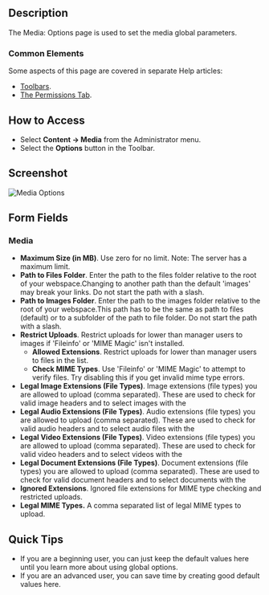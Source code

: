 <!-- Filename: Help4.x:Media:_Options / Display title: Media: Options -->

## Description

The Media: Options page is used to set the media global parameters. 

### Common Elements

Some aspects of this page are covered in separate Help articles:

* [Toolbars](jdocmanual?article=help/common-elements/toolbars).
* [The Permissions Tab](jdocmanual?article=help/common-elements/edit-permissions).

## How to Access

- Select **Content → Media** from the Administrator menu.
- Select the **Options** button in the Toolbar.

## Screenshot

![Media Options](../../../en/images/media/media-options.png)

## Form Fields

### Media

- **Maximum Size (in MB)**. Use zero for no limit. Note: The server has
  a maximum limit.
- **Path to Files Folder**. Enter the path to the files folder relative
  to the root of your webspace.Changing to another path than the default
  'images' may break your links. Do not start the path with a slash.
- **Path to Images Folder**. Enter the path to the images folder
  relative to the root of your webspace.This path has to be the same as
  path to files (default) or to a subfolder of the path to file folder.
  Do not start the path with a slash.
- **Restrict Uploads**. Restrict uploads for lower than manager users to
  images if 'Fileinfo' or 'MIME Magic' isn't installed.
  - **Allowed Extensions**. Restrict uploads for lower than manager
    users to files in the list.
  - **Check MIME Types**. Use 'Fileinfo' or 'MIME Magic' to attempt to
    verify files. Try disabling this if you get invalid mime type
    errors.
- **Legal Image Extensions (File Types)**. Image extensions (file types)
  you are allowed to upload (comma separated). These are used to check
  for valid image headers and to select images with the
- **Legal Audio Extensions (File Types)**. Audio extensions (file types)
  you are allowed to upload (comma separated). These are used to check
  for valid audio headers and to select audio files with the
- **Legal Video Extensions (File Types)**. Video extensions (file types)
  you are allowed to upload (comma separated). These are used to check
  for valid video headers and to select videos with the
- **Legal Document Extensions (File Types)**. Document extensions (file
  types) you are allowed to upload (comma separated). These are used to
  check for valid document headers and to select documents with the
- **Ignored Extensions**. Ignored file extensions for MIME type checking
  and restricted uploads.
- **Legal MIME Types.** A comma separated list of legal MIME types to
  upload.

## Quick Tips

- If you are a beginning user, you can just keep the default values here
  until you learn more about using global options.
- If you are an advanced user, you can save time by creating good
  default values here.

